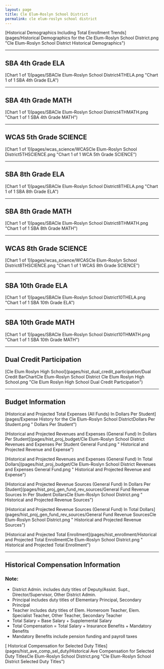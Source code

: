 ```yaml
---
layout: page
title: Cle Elum-Roslyn School District
permalink: cle elum-roslyn school district
---
```



[Historical Demographics Including Total Enrollment Trends](pages/Historical Demographics for the Cle Elum-Roslyn School District.png "Cle Elum-Roslyn School District Historical Demographics")

___

## SBA 4th Grade ELA

[Chart 1 of 1](pages/SBACle Elum-Roslyn School District4THELA.png "Chart 1 of 1 SBA 4th Grade ELA")


___

## SBA 4th Grade MATH

[Chart 1 of 1](pages/SBACle Elum-Roslyn School District4THMATH.png "Chart 1 of 1 SBA 4th Grade MATH")


___

## WCAS 5th Grade SCIENCE

[Chart 1 of 1](pages/wcas_science/WCASCle Elum-Roslyn School District5THSCIENCE.png "Chart 1 of 1 WCA 5th Grade SCIENCE")


___

## SBA 8th Grade ELA

[Chart 1 of 1](pages/SBACle Elum-Roslyn School District8THELA.png "Chart 1 of 1 SBA 8th Grade ELA")


___

## SBA 8th Grade MATH

[Chart 1 of 1](pages/SBACle Elum-Roslyn School District8THMATH.png "Chart 1 of 1 SBA 8th Grade MATH")


___

## WCAS 8th Grade SCIENCE

[Chart 1 of 1](pages/wcas_science/WCASCle Elum-Roslyn School District8THSCIENCE.png "Chart 1 of 1 WCAS 8th Grade SCIENCE")


___

## SBA 10th Grade ELA

[Chart 1 of 1](pages/SBACle Elum-Roslyn School District10THELA.png "Chart 1 of 1 SBA 10th Grade ELA")


___

## SBA 10th Grade MATH

[Chart 1 of 1](pages/SBACle Elum-Roslyn School District10THMATH.png "Chart 1 of 1 SBA 10th Grade MATH")


___

## Dual Credit Participation

[Cle Elum Roslyn High School](pages/hist_dual_credit_participation/Dual Credit BarChartCle Elum-Roslyn School District Cle Elum Roslyn High School.png "Cle Elum Roslyn High School Dual Credit Participation")


___

## Budget Information

[Historical and Projected Total Expenses (All Funds) In Dollars Per Student](pages/Expense History for the Cle Elum-Roslyn School DistrictDollars Per Student.png " Dollars Per Student")

[Historical and Projected Revenues and Expenses (General Fund) In Dollars Per Student](pages/hist_proj_budget/Cle Elum-Roslyn School District Revenues and Expenses Per Student General Fund.png " Historical and Projected Revenue and Expense")

[Historical and Projected Revenues and Expenses (General Fund) In Total Dollars](pages/hist_proj_budget/Cle Elum-Roslyn School District Revenues and Expenses General Fund.png " Historical and Projected Revenue and Expense")

[Historical and Projected Revenue Sources (General Fund) In Dollars Per Student](pages/hist_proj_gen_fund_rev_sources/General Fund Revenue Sources In Per Student DollarsCle Elum-Roslyn School District.png " Historical and Projected Revenue Sources")

[Historical and Projected Revenue Sources (General Fund) In Total Dollars](pages/hist_proj_gen_fund_rev_sources/General Fund Revenue SourcesCle Elum-Roslyn School District.png " Historical and Projected Revenue Sources")

[Historical and Projected Total Enrollment](pages/hist_enrollment/Historical and Projected Total EnrollmentCle Elum-Roslyn School District.png " Historical and Projected Total Enrollment")


___

## Historical Compensation Information
### Note:
- District Admin. includes duty titles of Deputy/Assist. Supt., Director/Supervisor, Other District Admin.
- Principal includes duty titles of Elementary Principal, Secondary Principal
- Teacher includes duty titles of Elem. Homeroom Teacher, Elem. Specialist Teacher, Other Teacher, Secondary Teacher
- Total Salary = Base Salary + Supplemental Salary
- Total Compensation = Total Salary + Insurance Benefits + Mandatory Benefits
- Mandatory Benefits include pension funding and payroll taxes

[ Historical Compensation for Selected Duty Titles](pages/hist_ave_comp_sel_duty/Historical Ave Compensation for Selected Duty TitlesCle Elum-Roslyn School District.png "Cle Elum-Roslyn School District Selected Duty Titles")

